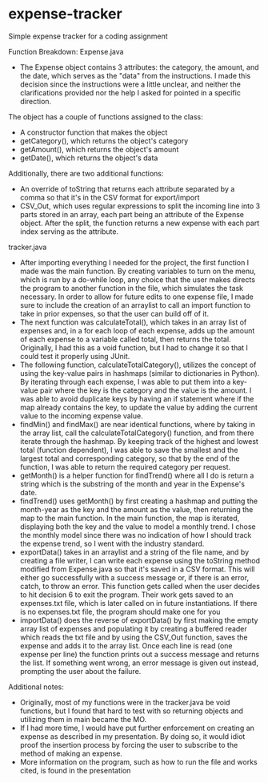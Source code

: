 # expense-tracker
Simple expense tracker for a coding assignment 

Function Breakdown:
Expense.java
- The Expense object contains 3 attributes: the category, the amount, and the date, which serves as the "data" from the instructions. I made this decision since the instructions were a little unclear, and neither the clarifications provided nor the help I asked for pointed in a specific direction. 

The object has a couple of functions assigned to the class:
- A constructor function that makes the object
- getCategory(), which returns the object's category
- getAmount(), which returns the object's amount
- getDate(), which returns the object's data

Additionally, there are two additional functions:
- An override of toString that returns each attribute separated by a comma so that it's in the CSV format for export/import
- CSV_Out, which uses regular expressions to split the incoming line into 3 parts stored in an array, each part being an attribute of the Expense object. After the split, the function returns a new expense with each part index serving as the attribute.

tracker.java
- After importing everything I needed for the project, the first function I made was the main function. By creating variables to turn on the menu, which is run by a do-while loop, any choice that the user makes directs the program to another function in the file, which simulates the task necessary. In order to allow for future edits to one expense file, I made sure to include the creation of an arraylist to call an import function to take in prior expenses, so that the user can build off of it.
- The next function was calculateTotal(), which takes in an array list of expenses and, in a for each loop of each expense, adds up the amount of each expense to a variable called total, then returns the total. Originally, I had this as a void function, but I had to change it so that I could test it properly using JUnit.
- The following function, calculateTotalCategory(), utilizes the concept of using the key-value pairs in hashmaps (similar to dictionaries in Python). By iterating through each expense, I was able to put them into a key-value pair where the key is the category and the value is the amount. I was able to avoid duplicate keys by having an if statement where if the map already contains the key, to update the value by adding the current value to the incoming expense value.
- findMin() and findMax() are near identical functions, where by taking in the array list, call the calculateTotalCategory() function, and from there iterate through the hashmap. By keeping track of the highest and lowest total (function dependent), I was able to save the smallest and the largest total and corresponding category, so that by the end of the function, I was able to return the required category per request.
- getMonth() is a helper function for findTrend() where all I do is return a string which is the substring of the month and year in the Expense's date.
- findTrend() uses getMonth() by first creating a hashmap and putting the month-year as the key and the amount as the value, then returning the map to the main function. In the main function, the map is iterated, displaying both the key and the value to model a monthly trend. I chose the monthly model since there was no indication of how I should track the expense trend, so I went with the industry standard.
- exportData() takes in an arraylist and a string of the file name, and by creating a file writer, I can write each expense using the toString method modified from Expense.java so that it's saved in a CSV format. This will either go successfully with a success message or, if there is an error, catch, to throw an error. This function gets called when the user decides to hit decision 6 to exit the program. Their work gets saved to an expenses.txt file, which is later called on in future instantiations. If there is no expenses.txt file, the program should make one for you
- importData() does the reverse of exportData() by first making the empty array list of expenses and populating it by creating a buffered reader which reads the txt file and by using the CSV_Out function, saves the expense and adds it to the array list. Once each line is read (one expense per line) the function prints out a success message and returns the list. If something went wrong, an error message is given out instead, prompting the user about the failure.

Additional notes:
- Originally, most of my functions were in the tracker.java be void functions, but I found that hard to test with so returning objects and utilizing them in main became the MO.
- If I had more time, I would have put further enforcement on creating an expense as described in my presentation. By doing so, it would idiot proof the insertion process by forcing the user to subscribe to the method of making an expense.
- More information on the program, such as how to run the file and works cited, is found in the presentation

